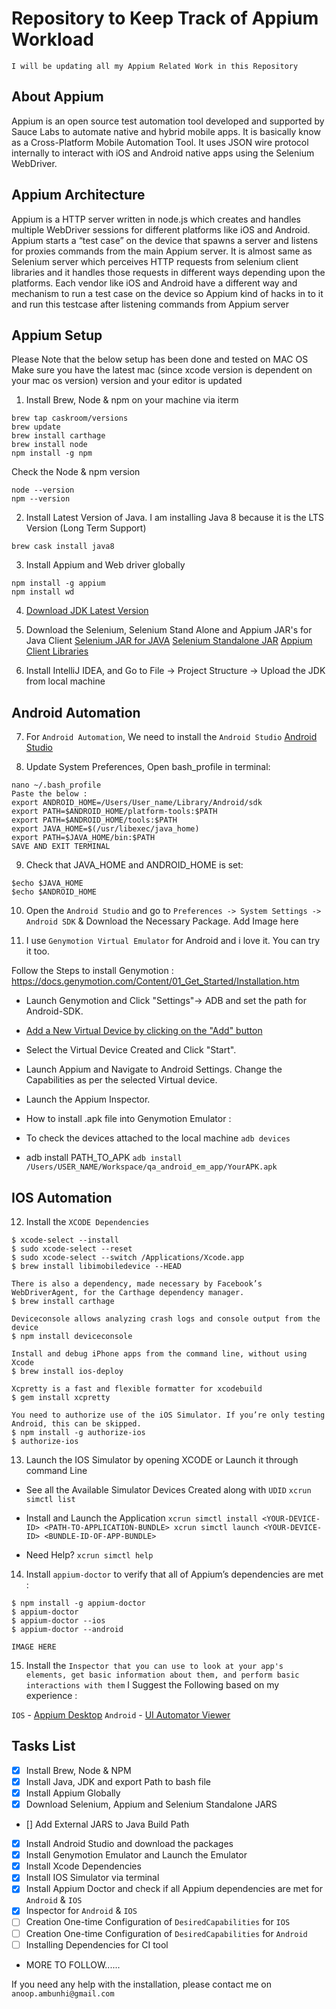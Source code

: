 # Repository to Keep Track of Appium Workload
```I will be updating all my Appium Related Work in this Repository```
## About Appium

Appium is an open source test automation tool developed and supported by Sauce Labs to automate native and hybrid mobile apps. It is basically know as a Cross-Platform Mobile Automation Tool. It uses JSON wire protocol internally to interact with iOS and Android native apps using the Selenium WebDriver.

## Appium Architecture
Appium is a HTTP server written in node.js which creates and handles multiple WebDriver sessions for different platforms like iOS and Android. Appium starts a “test case” on the device that spawns a server and listens for proxies commands from the main Appium server. It is almost same as Selenium server which perceives HTTP requests from selenium client libraries and it handles those requests in different ways depending upon the platforms. Each vendor like iOS and Android have a different way and mechanism to run a test case on the device so Appium kind of hacks in to it and run this testcase after listening commands from Appium server

## Appium Setup
Please Note that the below setup has been done and tested on MAC OS
Make sure you have the latest mac (since xcode version is dependent on your mac os version) version and your editor is updated

1. Install Brew, Node & npm on your machine via iterm

```
brew tap caskroom/versions
brew update
brew install carthage
brew install node
npm install -g npm
```

Check the Node & npm version
```
node --version
npm --version
```

2. Install Latest Version of Java. I am installing Java 8 because it is the LTS Version (Long Term Support)

`brew cask install java8`


3. Install Appium and Web driver globally

```
npm install -g appium
npm install wd
```

4. [Download JDK Latest Version](http://www.oracle.com/technetwork/java/javase/downloads/jdk10-downloads-4416644.html)

5. Download the Selenium, Selenium Stand Alone and Appium JAR's for Java Client
[Selenium JAR for JAVA](https://docs.seleniumhq.org/download/)
[Selenium Standalone JAR](https://www.seleniumhq.org/download/)
[Appium Client Libraries](https://search.maven.org/#search%7Cga%7C1%7Cg%3Aio.appium%20a%3Ajava-client)

6. Install IntelliJ IDEA, and Go to File -> Project Structure -> Upload the JDK from local machine

## Android Automation

7. For `Android Automation`, We need to install the `Android Studio`
[Android Studio](https://developer.android.com/studio/)


8. Update System Preferences, Open bash_profile in terminal:

```
nano ~/.bash_profile
Paste the below :
export ANDROID_HOME=/Users/User_name/Library/Android/sdk
export PATH=$ANDROID_HOME/platform-tools:$PATH
export PATH=$ANDROID_HOME/tools:$PATH
export JAVA_HOME=$(/usr/libexec/java_home)
export PATH=$JAVA_HOME/bin:$PATH
SAVE AND EXIT TERMINAL
```

9. Check that JAVA_HOME and ANDROID_HOME is set:

```
$echo $JAVA_HOME
$echo $ANDROID_HOME
```

10. Open the `Android Studio` and go to `Preferences -> System Settings -> Android SDK` & Download the Necessary Package.
Add Image here

11. I use `Genymotion Virtual Emulator` for Android and i love it. You can try it too.

Follow the Steps to install Genymotion :
https://docs.genymotion.com/Content/01_Get_Started/Installation.htm

* Launch Genymotion and Click "Settings"→ ADB and set the path for Android-SDK.

* [Add a New Virtual Device by clicking on the "Add" button](https://docs.genymotion.com/Content/02_Application/Adding_a_new_virtual_device/Adding%20a%20new_virtual_device.htm)

* Select the Virtual Device Created and Click "Start".

* Launch Appium and Navigate to Android Settings. Change the Capabilities as per the selected Virtual device.

* Launch the Appium Inspector.

* How to install .apk file into Genymotion Emulator :

- To check the devices attached to the local machine
`adb devices`

- adb install PATH_TO_APK
`adb install /Users/USER_NAME/Workspace/qa_android_em_app/YourAPK.apk`

## IOS Automation

12. Install the `XCODE Dependencies`

```
$ xcode-select --install
$ sudo xcode-select --reset
$ sudo xcode-select --switch /Applications/Xcode.app
$ brew install libimobiledevice --HEAD

There is also a dependency, made necessary by Facebook’s WebDriverAgent, for the Carthage dependency manager.
$ brew install carthage

Deviceconsole allows analyzing crash logs and console output from the device
$ npm install deviceconsole

Install and debug iPhone apps from the command line, without using Xcode
$ brew install ios-deploy

Xcpretty is a fast and flexible formatter for xcodebuild
$ gem install xcpretty

You need to authorize use of the iOS Simulator. If you’re only testing Android, this can be skipped.
$ npm install -g authorize-ios
$ authorize-ios
```

13. Launch the IOS Simulator by opening XCODE or Launch it through command Line

- See all the Available Simulator Devices Created along with `UDID`
`xcrun simctl list`

- Install and Launch the Application
`
xcrun simctl install <YOUR-DEVICE-ID> <PATH-TO-APPLICATION-BUNDLE>
xcrun simctl launch <YOUR-DEVICE-ID> <BUNDLE-ID-OF-APP-BUNDLE>
`

- Need Help?
`xcrun simctl help`

14. Install `appium-doctor` to verify that all of Appium’s dependencies are met :

```
$ npm install -g appium-doctor
$ appium-doctor
$ appium-doctor --ios
$ appium-doctor --android
```

`IMAGE HERE`

15. Install the `Inspector that you can use to look at your app's elements, get basic information about them, and perform basic interactions with them`
I Suggest the Following based on my experience :

`IOS` - [Appium Desktop](https://github.com/appium/appium-desktop)
`Android` - [UI Automator Viewer](https://www.youtube.com/watch?v=uA54T6R8nhs)

## Tasks List

- [x] Install Brew, Node & NPM
- [x] Install Java, JDK and export Path to bash file
- [x] Install Appium Globally
- [x] Download Selenium, Appium and Selenium Standalone JARS
- []  Add External JARS to Java Build Path
- [x] Install Android Studio and download the packages
- [x] Install Genymotion Emulator and Launch the Emulator
- [x] Install Xcode Dependencies
- [x] Install IOS Simulator via terminal
- [x] Install Appium Doctor and check if all Appium dependencies are met for `Android` & `IOS`
- [x] Inspector for `Android` & `IOS`
- [ ] Creation One-time Configuration of `DesiredCapabilities` for `IOS`
- [ ] Creation One-time Configuration of `DesiredCapabilities` for `Android`
- [ ] Installing Dependencies for CI tool

* MORE TO FOLLOW......

If you need any help with the installation, please contact me on `anoop.ambunhi@gmail.com`




